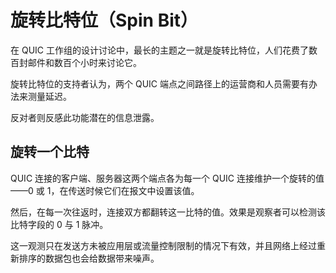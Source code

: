 # 旋转比特位（Spin Bit）

在 QUIC 工作组的设计讨论中，最长的主题之一就是旋转比特位，人们花费了数百封邮件和数百个小时来讨论它。

旋转比特位的支持者认为，两个 QUIC 端点之间路径上的运营商和人员需要有办法来测量延迟。

反对者则反感此功能潜在的信息泄露。

## 旋转一个比特

QUIC 连接的客户端、服务器这两个端点各为每一个 QUIC 连接维护一个旋转的值——0 或 1，在传送时候它们在报文中设置该值。

然后，在每一次往返时，连接双方都翻转这一比特的值。效果是观察者可以检测该比特字段的 0 与 1 脉冲。

这一观测只在发送方未被应用层或流量控制限制的情况下有效，并且网络上经过重新排序的数据包也会给数据带来噪声。
